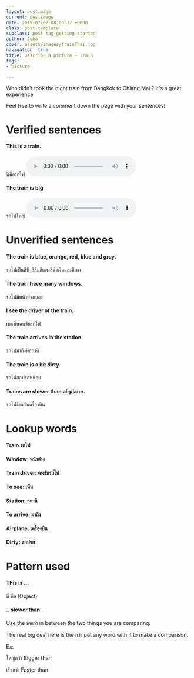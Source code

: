 ```yaml
---
layout: postimage
current: postimage
date: 2019-07-02 08:00:37 +0000
class: post-template
subclass: post tag-getting-started
author: Joba
cover: assets/images/trainThai.jpg
navigation: true
title: Describe a picture - Train
tags:
- picture

---
```

Who didn't took the night train from Bangkok to Chiang Mai ? It's a great experience 

Feel free to write a comment down the page with your sentences!

# Verified sentences

#### This is a train.

<span class="blue">นี่คือรถไฟ</span> <audio controls preload src="assets/sound/นี่คือรถไฟ.mp3">

#### The train is big

<span class="blue">รถไฟใหญ่</span> <audio controls preload src="assets/sound/รถไฟใหญ่.mp3">

# Unverified sentences

#### The train is blue, orange, red, blue and grey.

<span class="blue">รถไฟเป็นสีฟ้าสีส้มสีแดงสีน้ำเงินและสีเทา</span>

#### The train have many windows.

<span class="blue">รถไฟมีหน้าต่างเยอะ</span>

#### I see the driver of the train.

<span class="blue">ผมเห็นคนขับรถไฟ</span>

#### The train arrives in the station.

<span class="blue">รถไฟมาถึงที่สถานี</span>

#### The train is a bit dirty.

<span class="blue">รถไฟสกปรกหน่อย</span>

#### Trains are slower than airplane.

<span class="blue">รถไฟช้ากว่าเครื่องบิน</span>

# Lookup words

#### Train <span class="blue">รถไฟ</span>

#### Window: <span class="blue">หน้าต่าง</span>

#### Train driver: <span class="blue">คนขับรถไฟ</span>

#### To see: <span class="blue">เห็น</span>

#### Station: <span class="blue">สถานี</span>

#### To arrive: <span class="blue">มาถึง</span>

#### Airplane: <span class="blue">เครื่องบิน</span>

#### Dirty: <span class="blue">สกปรก</span>

# Pattern used

#### This is ...

<span class="blue">นี่ คือ (Object)</span>

#### .. slower than ..

Use the <span class="blue">ช้ากว่า</span> in between the two things you are comparing.

The real big deal here is the <span class="blue">กว่า</span> put any word with it to make a comparison.

Ex:

<span class="blue">ใหญ่กว่า</span> Bigger than

<span class="blue">เร็วกว่า</span> Faster than